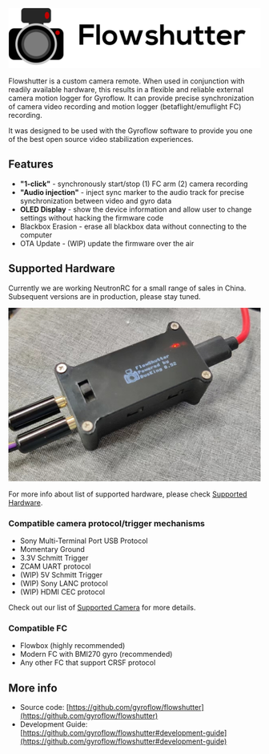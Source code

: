 ![](img/flowshutter.png)

Flowshutter is a custom camera remote. When used in conjunction with readily available hardware, this results in a flexible and reliable external camera motion logger for Gyroflow. It can provide precise synchronization of camera video recording and motion logger (betaflight/emuflight FC) recording.

It was designed to be used with the Gyroflow software to provide you one of the best open source video stabilization experiences.


## Features

- **"1-click"** - synchronously start/stop (1) FC arm (2) camera recording
- **"Audio injection"** - inject sync marker to the audio track for precise synchronization between video and gyro data
- **OLED Display** - show the device information and allow user to change settings without hacking the firmware code
- Blackbox Erasion - erase all blackbox data without connecting to the computer
- OTA Update - (WIP) update the firmware over the air


## Supported Hardware

Currently we are working NeutronRC for a small range of sales in China. Subsequent versions are in production, please stay tuned.

![](img/nerc_sdb_pic.jpg)

For more info about list of supported hardware, please check [Supported Hardware](hardware.md).


### Compatible camera protocol/trigger mechanisms

- Sony Multi-Terminal Port USB Protocol
- Momentary Ground
- 3.3V Schmitt Trigger
- ZCAM UART protocol
- (WIP) 5V Schmitt Trigger
- (WIP) Sony LANC protocol
- (WIP) HDMI CEC protocol

Check out our list of [Supported Camera](clist.md) for more details.

### Compatible FC

- Flowbox (highly recommended)
- Modern FC with BMI270 gyro (recommended)
- Any other FC that support CRSF protocol

## More info

- Source code: [https://github.com/gyroflow/flowshutter](https://github.com/gyroflow/flowshutter)
- Development Guide: [https://github.com/gyroflow/flowshutter#development-guide](https://github.com/gyroflow/flowshutter#development-guide)
